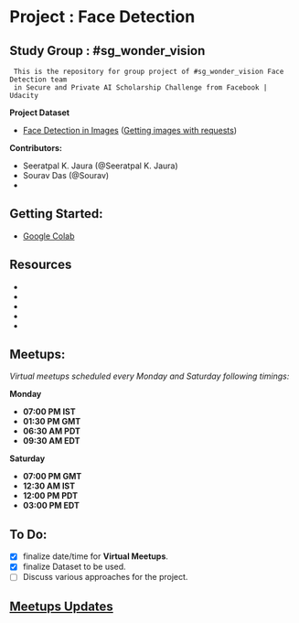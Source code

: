 # Project : Face Detection


  ## Study Group : #sg_wonder_vision
     This is the repository for group project of #sg_wonder_vision Face Detection team
     in Secure and Private AI Scholarship Challenge from Facebook | Udacity


**Project Dataset**
- [Face Detection in Images](https://www.kaggle.com/dataturks/face-detection-in-images)
([Getting images with requests](https://www.kaggle.com/volkankalin/getting-images-with-requests/notebook))

**Contributors:**
- Seeratpal K. Jaura  (@Seeratpal K. Jaura) 
- Sourav Das (@Sourav) 
- 

## Getting Started:
[](https://colab.research.google.com/)

-  [Google Colab](https://colab.research.google.com/)



## Resources
-
-
-
-
-

## Meetups:
*Virtual meetups scheduled every Monday and Saturday following timings:*

**Monday** 
 - **07:00 PM  IST**
 - **01:30 PM GMT**
 - **06:30 AM PDT**
-  **09:30 AM EDT**

**Saturday** 
 - **07:00 PM GMT**  
- **12:30 AM IST**  
- **12:00 PM PDT**  
- **03:00 PM EDT**


## To Do:
- [x] finalize date/time for **Virtual Meetups**.
- [x] finalize Dataset to be used.
- [ ] Discuss various approaches for the project.

## [Meetups Updates](https://docs.google.com/document/d/1bwPe_K4xh2Awk_72c1o9JmxKXtl661ko203j7e2_VpM/edit?usp=sharing)


